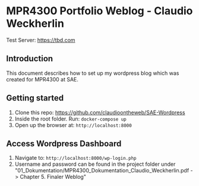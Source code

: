 # MPR4300 Portfolio Weblog - Claudio Weckherlin

Test Server: https://tbd.com

## Introduction

This document describes how to set up my wordpress blog which was created for MPR4300 at SAE.

## Getting started

1. Clone this repo: https://github.com/claudioontheweb/SAE-Wordpress
2. Inside the root folder. Run: `docker-compose up`
3. Open up the browser at: `http://localhost:8000`

## Access Wordpress Dashboard

1. Navigate to: `http://localhost:8000/wp-login.php`
2. Username and password can be found in the project folder under "01_Dokumentation/MPR4300_Dokumentation_Claudio_Weckherlin.pdf -> Chapter 5. Finaler Weblog"
